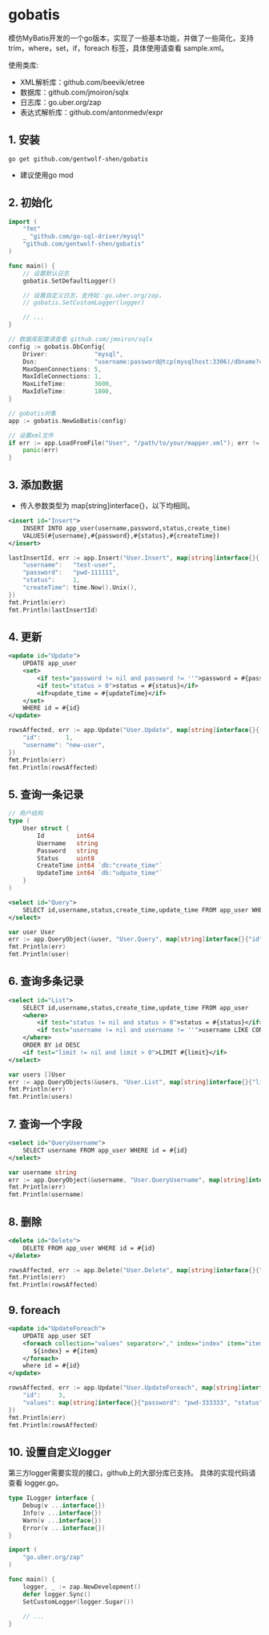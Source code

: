 # gobatis 

模仿MyBatis开发的一个go版本，实现了一些基本功能，并做了一些简化，支持 trim，where，set，if，foreach 标签，具体使用请查看 sample.xml。

使用类库:
* XML解析库：github.com/beevik/etree
* 数据库：github.com/jmoiron/sqlx
* 日志库：go.uber.org/zap
* 表达式解析库：github.com/antonmedv/expr

## 1. 安装

```shell script
go get github.com/gentwolf-shen/gobatis
```

* 建议使用go mod

## 2. 初始化
```go
import (
	"fmt"
	_ "github.com/go-sql-driver/mysql"
	"github.com/gentwolf-shen/gobatis"
)

func main() {
	// 设置默认日志
	gobatis.SetDefaultLogger()

	// 设置自定义日志，支持如：go.uber.org/zap，
	// gobatis.SetCustomLogger(logger)

	// ...
}
```

```go
// 数据库配置请查看 github.com/jmoiron/sqlx
config := gobatis.DbConfig{
    Driver:             "mysql",
    Dsn:                "username:password@tcp(mysqlhost:3306)/dbname?charset=utf8",
    MaxOpenConnections: 5,
    MaxIdleConnections: 1,
    MaxLifeTime:        3600,
    MaxIdleTime:        1800,
}

// gobatis对象
app := gobatis.NewGoBatis(config)

// 设置xml文件
if err := app.LoadFromFile("User", "/path/to/your/mapper.xml"); err != nil {
    panic(err)
}
```

## 3. 添加数据

* 传入参数类型为 map[string]interface{}，以下均相同。

```xml
<insert id="Insert">
    INSERT INTO app_user(username,password,status,create_time)
    VALUES(#{username},#{password},#{status},#{createTime})
</insert>
```
```go
lastInsertId, err := app.Insert("User.Insert", map[string]interface{}{
    "username":   "test-user",
    "password":   "pwd-111111",
    "status":     1,
    "createTime": time.Now().Unix(),
})
fmt.Println(err)
fmt.Println(lastInsertId)
```

## 4. 更新
```xml
<update id="Update">
    UPDATE app_user
    <set>
        <if test="password != nil and password != ''">password = #{password}</if>
        <if test="status > 0">status = #{status}</if>
        <if>update_time = #{updateTime}</if>
    </set>
    WHERE id = #{id}
</update>
```
```go
rowsAffected, err := app.Update("User.Update", map[string]interface{}{
    "id":       1,
    "username": "new-user",
})
fmt.Println(err)
fmt.Println(rowsAffected)
```

## 5. 查询一条记录

```go
// 用户结构
type (
	User struct {
		Id         int64
		Username   string
		Password   string
		Status     uint8
		CreateTime int64 `db:"create_time"`
		UpdateTime int64 `db:"udpate_time"`
	}
)
```
```xml
<select id="Query">
    SELECT id,username,status,create_time,update_time FROM app_user WHERE id = #{id}
</select>
```
```go
var user User
err := app.QueryObject(&user, "User.Query", map[string]interface{}{"id": 1})
fmt.Println(err)
fmt.Println(user)
```

## 6. 查询多条记录
```xml
<select id="List">
    SELECT id,username,status,create_time,update_time FROM app_user
    <where>
        <if test="status != nil and status > 0">status = #{status}</if>
        <if test="username != nil and username != ''">username LIKE CONCAT('%', #{username}, '%')</if>
    </where>
    ORDER BY id DESC
    <if test="limit != nil and limit > 0">LIMIT #{limit}</if>
</select>
```
```go
var users []User
err := app.QueryObjects(&users, "User.List", map[string]interface{}{"limit": 10})
fmt.Println(err)
fmt.Println(users)
```

## 7. 查询一个字段
```xml
<select id="QueryUsername">
    SELECT username FROM app_user WHERE id = #{id}
</select>
```
```go
var username string
err := app.QueryObject(&username, "User.QueryUsername", map[string]interface{}{"id": 1})
fmt.Println(err)
fmt.Println(username)
```

## 8. 删除
```xml
<delete id="Delete">
    DELETE FROM app_user WHERE id = #{id}
</delete>
```
```go
rowsAffected, err := app.Delete("User.Delete", map[string]interface{}{"id": 1})
fmt.Println(err)
fmt.Println(rowsAffected)
```

## 9. foreach
```xml
<update id="UpdateForeach">
    UPDATE app_user SET
    <foreach collection="values" separator="," index="index" item="item">
       ${index} = #{item}
    </foreach>
    where id = #{id}
</update>
```
```go
rowsAffected, err := app.Update("User.UpdateForeach", map[string]interface{}{
    "id":     3,
    "values": map[string]interface{}{"password": "pwd-333333", "status": 2, "update_time": time.Now().Unix()},
})
fmt.Println(err)
fmt.Println(rowsAffected)
```


## 10. 设置自定义logger

第三方logger需要实现的接口，github上的大部分库已支持。
具体的实现代码请查看 logger.go。

```go
type ILogger interface {
	Debug(v ...interface{})
	Info(v ...interface{})
	Warn(v ...interface{})
	Error(v ...interface{})
}
```

```go
import (
	"go.uber.org/zap"
)

func main() {
	logger, _ := zap.NewDevelopment()
	defer logger.Sync()
	SetCustomLogger(logger.Sugar())
	
	// ...
}
```